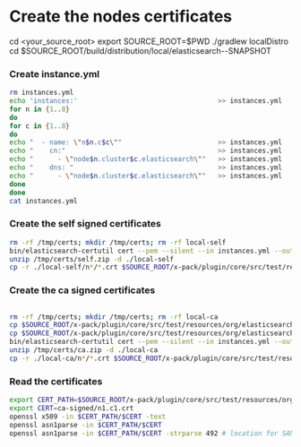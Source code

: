 # Create the nodes certificates

cd <your_source_root>
export SOURCE_ROOT=$PWD
./gradlew localDistro
cd $SOURCE_ROOT/build/distribution/local/elasticsearch-<version>-SNAPSHOT

### Create instance.yml

```bash
rm instances.yml
echo 'instances:'                                   >> instances.yml
for n in {1..8}
do
for c in {1..8}
do
echo "  - name: \"n$n.c$c\""                        >> instances.yml 
echo "    cn:"                                      >> instances.yml 
echo "      - \"node$n.cluster$c.elasticsearch\""   >> instances.yml
echo "    dns: "                                    >> instances.yml
echo "      - \"node$n.cluster$c.elasticsearch\""   >> instances.yml
done
done
cat instances.yml
```

### Create the self signed certificates
```bash
rm -rf /tmp/certs; mkdir /tmp/certs; rm -rf local-self
bin/elasticsearch-certutil cert --pem --silent --in instances.yml --out /tmp/certs/self.zip --days 7300 --self-signed 
unzip /tmp/certs/self.zip -d ./local-self
cp -r ./local-self/n*/*.crt $SOURCE_ROOT/x-pack/plugin/core/src/test/resources/org/elasticsearch/xpack/security/transport/ssl/certs/simple/nodes/self-signed
```

### Create the ca signed certificates


```bash

rm -rf /tmp/certs; mkdir /tmp/certs; rm -rf local-ca
cp $SOURCE_ROOT/x-pack/plugin/core/src/test/resources/org/elasticsearch/xpack/security/transport/ssl/certs/simple/nodes/ca.crt . 
cp $SOURCE_ROOT/x-pack/plugin/core/src/test/resources/org/elasticsearch/xpack/security/transport/ssl/certs/simple/nodes/ca.key .
bin/elasticsearch-certutil cert --pem --silent --in instances.yml --out /tmp/certs/ca.zip --days 7300 --ca-key ca.key --ca-cert ca.crt
unzip /tmp/certs/ca.zip -d ./local-ca
cp -r ./local-ca/n*/*.crt $SOURCE_ROOT/x-pack/plugin/core/src/test/resources/org/elasticsearch/xpack/security/transport/ssl/certs/simple/nodes/ca-signed
```

### Read the certificates

```bash
export CERT_PATH=$SOURCE_ROOT/x-pack/plugin/core/src/test/resources/org/elasticsearch/xpack/security/transport/ssl/certs/simple/nodes
export CERT=ca-signed/n1.c1.crt
openssl x509 -in $CERT_PATH/$CERT -text
openssl asn1parse -in $CERT_PATH/$CERT
openssl asn1parse -in $CERT_PATH/$CERT -strparse 492 # location for SAN OCTET STRING
```
